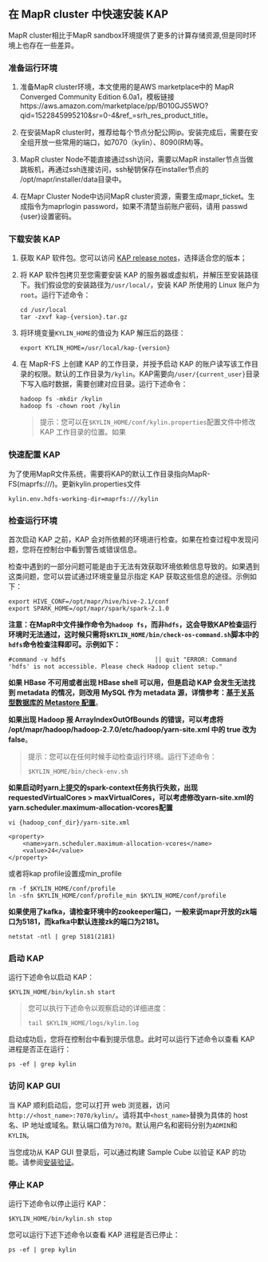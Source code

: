 ## 在 MapR cluster 中快速安装 KAP

MapR cluster相比于MapR sandbox环境提供了更多的计算存储资源,但是同时环境上也存在一些差异。

### 准备运行环境

1. 准备MapR cluster环境，本文使用的是AWS marketplace中的 MapR Converged Community Edition 6.0a1，模板链接https://aws.amazon.com/marketplace/pp/B010GJS5WO?qid=1522845995210&sr=0-4&ref_=srh_res_product_title。

2. 在安装MapR cluster时，推荐给每个节点分配公网ip。安装完成后，需要在安全组开放一些常用的端口，如7070（kylin）、8090(RM)等。

3. MapR cluster Node不能直接通过ssh访问，需要以MapR installer节点当做跳板机，再通过ssh连接访问，ssh秘钥保存在installer节点的 /opt/mapr/installer/data目录中。

4. 在Mapr Cluster Node中访问MapR cluster资源，需要生成mapr_ticket。生成指令为maprlogin password，如果不清楚当前账户密码，请用 passwd {user}设置密码。

### 下载安装 KAP

1. 获取 KAP 软件包。您可以访问 [KAP release notes](../../release/README.md)，选择适合您的版本；

2. 将 KAP 软件包拷贝至您需要安装 KAP 的服务器或虚拟机，并解压至安装路径下。我们假设您的安装路径为`/usr/local/`，安装 KAP 所使用的 Linux 账户为`root`。运行下述命令：

   ```shell
   cd /usr/local
   tar -zxvf kap-{version}.tar.gz
   ```

3. 将环境变量`KYLIN_HOME`的值设为 KAP 解压后的路径：

   ```shell
   export KYLIN_HOME=/usr/local/kap-{version}
   ```

4. 在 MapR-FS 上创建 KAP 的工作目录，并授予启动 KAP 的账户读写该工作目录的权限。默认的工作目录为`/kylin`。KAP需要向`/user/{current_user}`目录下写入临时数据，需要创建对应目录。运行下述命令：

   ```shell
   hadoop fs -mkdir /kylin
   hadoop fs -chown root /kylin
   ```

   > 提示：您可以在`$KYLIN_HOME/conf/kylin.properties`配置文件中修改 KAP 工作目录的位置。如果

### 快速配置 KAP

为了使用MapR文件系统，需要将KAP的默认工作目录指向MapR-FS(maprfs:///)。更新kylin.properties文件

```
kylin.env.hdfs-working-dir=maprfs:///kylin
```

### 检查运行环境

首次启动 KAP 之前，KAP 会对所依赖的环境进行检查。如果在检查过程中发现问题，您将在控制台中看到警告或错误信息。

检查中遇到的一部分问题可能是由于无法有效获取环境依赖信息导致的。如果遇到这类问题，您可以尝试通过环境变量显示指定 KAP 获取这些信息的途径。示例如下：

```shell
export HIVE_CONF=/opt/mapr/hive/hive-2.1/conf
export SPARK_HOME=/opt/mapr/spark/spark-2.1.0
```

**注意：在MapR中文件操作命令为`hadoop fs`，而非`hdfs`，这会导致KAP检查运行环境时无法通过，这时候只需将`$KYLIN_HOME/bin/check-os-command.sh`脚本中的`hdfs`命令检查注释即可。示例如下：**

```shell
#command -v hdfs                         || quit "ERROR: Command 'hdfs' is not accessible. Please check Hadoop client setup."
```

**如果 HBase 不可用或者出现 HBase shell 可以用，但是启动 KAP 会发生无法找到 metadata 的情况，则改用 MySQL 作为 metadata 源，详情参考：[基于关系型数据库的 Metastore 配置](http://docs.kyligence.io/v2.5/zh-cn/config/metadata_jdbc.cn.html)**。

**如果出现 Hadoop 报 ArrayIndexOutOfBounds 的错误，可以考虑将 /opt/mapr/hadoop/hadoop-2.7.0/etc/hadoop/yarn-site.xml 中的 true 改为 false**。

> 提示：您可以在任何时候手动检查运行环境。运行下述命令：
>
> ```shell
> $KYLIN_HOME/bin/check-env.sh
> ```

**如果启动时yarn上提交的spark-context任务执行失败，出现 requestedVirtualCores > maxVirtualCores，可以考虑修改yarn-site.xml的yarn.scheduler.maximum-allocation-vcores配置**
``` shell
vi {hadoop_conf_dir}/yarn-site.xml
```
```
<property>
	<name>yarn.scheduler.maximum-allocation-vcores</name>
	<value>24</value>
</property>
```
或者将kap profile设置成min_profile
```shell
rm -f $KYLIN_HOME/conf/profile
ln -sfn $KYLIN_HOME/conf/profile_min $KYLIN_HOME/conf/profile
```
**如果使用了kafka，请检查环境中的zookeeper端口，一般来说mapr开放的zk端口为5181，而kafka中默认连接zk的端口为2181。**
```shell
netstat -ntl | grep 5181(2181)
```

### 启动 KAP

运行下述命令以启动 KAP：

```shell
$KYLIN_HOME/bin/kylin.sh start
```

> 您可以执行下述命令以观察启动的详细进度：
>
> ```shell
> tail $KYLIN_HOME/logs/kylin.log
> ```

启动成功后，您将在控制台中看到提示信息。此时可以运行下述命令以查看 KAP 进程是否正在运行：

```shell
ps -ef | grep kylin
```

### 访问 KAP GUI

当 KAP 顺利启动后，您可以打开 web 浏览器，访问`http://<host_name>:7070/kylin/`。请将其中`<host_name>`替换为具体的 host 名、IP 地址或域名。默认端口值为`7070`。默认用户名和密码分别为`ADMIN`和`KYLIN`。

当您成功从 KAP GUI 登录后，可以通过构建 Sample Cube 以验证 KAP 的功能。请参阅[安装验证](install_validate.cn.md)。

### 停止 KAP

运行下述命令以停止运行 KAP：

```shell
$KYLIN_HOME/bin/kylin.sh stop
```

您可以运行下述下述命令以查看 KAP 进程是否已停止：

```shell
ps -ef | grep kylin
```

